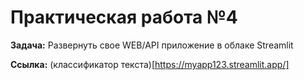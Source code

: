# Практическая работа №4

**Задача:** 
Развернуть свое WEB/API приложение в облаке Streamlit


**Ссылка:**
(классификатор текста)[https://myapp123.streamlit.app/]
